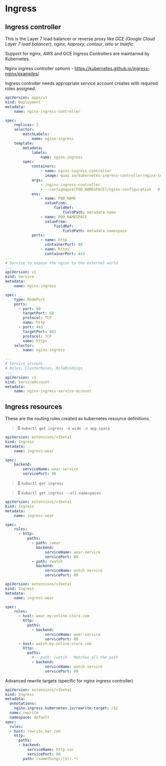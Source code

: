 # Ingress

## Ingress controller
This is the Layer 7 load balancer or reverse proxy like _GCE (Google Cloud Layer 7 load balancer)_, _nginx_, _haproxy_, _contour_, _istio_ or _traefic_.

Support for nginx, AWS and GCE Ingress Controllers are maintained by Kubernetes.

Nginx ingress controller options - https://kubernetes.github.io/ingress-nginx/examples/

Ingress controller needs appropriate service account creates with required roles assigned.

```yaml
apiVersion: apps/v1
kind: Deployment
metadata:
    name: nginx-ingress-controller

spec:
    replicas: 2
    selector:
        matchLabels:
            name: nginx-ingress
    template:
        metadata:
            labels:
                name: nginx-ingress
        spec:
            containers:
                - name: nginx-ingress-controller
                  image: quay.io/kubernetes-ingress-controller/nginx-ingress-controller:0.21.0
            args:
                - /nginx-ingress-controller
                - --configmap=$(POD_NAMESPACE)/nginx-configuration   # nginx-configuration is the name of the kubernetes ConfigMap that has the nginx configuration.
            env:
                - name: POD_NAME
                  valueFrom:
                      fieldRef:
                          fieldPath: metadata.name
                - name: POD_NAMESPACE
                  valueFrom:
                      fieldRef:
                          fieldPath: metadata.namespace
            ports:
                - name: http
                  containerPort: 80
                - name: https
                  containerPort: 443
---
# Service to expose the nginx to the external world
---
apiVersion: v1
kind: Service
metadata:
    name: nginx-ingress

spec:
    type: NodePort
    ports:
      - port: 80
        targetPort: 80
        protocol: TCP
        name: http
      - port: 443
        targetPort: 443
        protocol: TCP
        name: https
    selector:
        name: nginx-ingress

---
# Service account
# Roles, ClusterRoles, RoleBindings
---
apiVersion: v1
kind: ServiceAccount
metadata:
    name: nginx-ingress-service-account
```

## Ingress resources
These are the routing rules created as kubernetes resource definitions.

> $ `kubectl get ingress -o wide -n app-space`

```yaml
apiVersion: extensions/v1beta1
kind: Ingress
metadata:
    name: ingress-wear

spec:
    backend:
        serviceName: wear-service
        servicePort: 80
```

> $ `kubectl get ingress`

> $ `kubectl get ingress --all-namespaces`

```yaml
apiVersion: extensions/v1beta1
kind: Ingress
metadata:
    name: ingress-wear

spec:
    rules:
      - http:
          paths:
            - path: /wear
              backend:
                  serviceName: wear-service
                  servicePort: 80
            - path: /watch
              backend:
                  serviceName: watch-service
                  servicePort: 80
```

```yaml
apiVersion: extensions/v1beta1
kind: Ingress
metadata:
    name: ingress-wear

spec:
    rules:
      - host: wear.my-online-store.com
        http:
          paths:
            - backend:
                  serviceName: wear-service
                  servicePort: 80
      - host: watch.my-online-store.com
        http:
          paths:
            # - path: /watch - Matches all the path
            - backend:
                  serviceName: watch-service
                  servicePort: 80
```

Advanced rewrite targets (specific for nginx ingress controller)

```yaml
apiVersion: extensions/v1beta1
kind: Ingress
metadata:
  annotations:
    nginx.ingress.kubernetes.io/rewrite-target: /$2
  name: rewrite
  namespace: default
spec:
  rules:
  - host: rewrite.bar.com
    http:
      paths:
      - backend:
          serviceName: http-svc
          servicePort: 80
        path: /something(/|$)(.*)
```